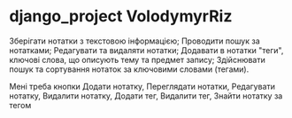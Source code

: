 # django_project VolodymyrRiz
Зберігати нотатки з текстовою інформацією;
Проводити пошук за нотатками;
Редагувати та видаляти нотатки;
Додавати в нотатки "теги", ключові слова, що описують тему та предмет запису;
Здійснювати пошук та сортування нотаток за ключовими словами (тегами).

Мені треба кнопки Додати нотатку, Переглядати нотатки, Редагувати нотатку, Видалити нотатку, Додати тег, Видалити тег, Знайти нотатку за тегом
